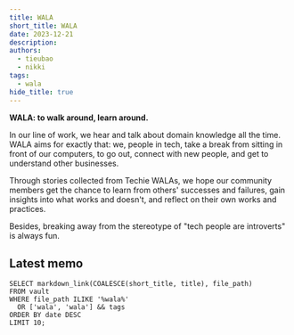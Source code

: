 ```yaml
---
title: WALA
short_title: WALA
date: 2023-12-21
description: 
authors:
  - tieubao
  - nikki
tags:
  - wala
hide_title: true
---
```


**WALA: to walk around, learn around.**

In our line of work, we hear and talk about domain knowledge all the time. WALA aims for exactly that: we, people in tech, take a break from sitting in front of our computers, to go out, connect with new people, and get to understand other businesses.

Through stories collected from Techie WALAs, we hope our community members get the chance to learn from others' successes and failures, gain insights into what works and doesn't, and reflect on their own works and practices.

Besides, breaking away from the stereotype of "tech people are introverts" is always fun.

## Latest memo

```dsql-list
SELECT markdown_link(COALESCE(short_title, title), file_path)
FROM vault
WHERE file_path ILIKE '%wala%'
  OR ['wala', 'wala'] && tags
ORDER BY date DESC
LIMIT 10;
```
